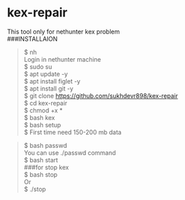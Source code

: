 # kex-repair
This tool only for nethunter kex problem <br>
###INSTALLAION
> $ nh <br>
Login in nethunter machine <br>
> $ sudo su <br>
> $ apt update -y <br>
> $ apt install figlet -y <br>
> $ apt install git -y <br>
> $ git clone https://github.com/sukhdevr898/kex-repair <br>
> $ cd kex-repair <br>
> $ chmod +x * <br>
> $ bash kex <br>
> $ bash setup <br>
> $ First time need 150-200 mb data <br>

> $ bash passwd <br>
You can use ./passwd command <br>
> $ bash start <br>
###for stop kex <br>
> $ bash stop <br>
Or <br>
> $ ./stop <br>
